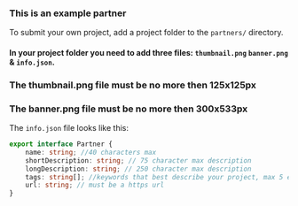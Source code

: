 ### This is an example partner

To submit your own project, add a project folder to the `partners/` directory.

#### In your project folder you need to add three files: `thumbnail.png` `banner.png` & `info.json`.

### The thumbnail.png file must be no more then 125x125px
### The banner.png file must be no more then 300x533px


The `info.json` file looks like this:

``` typescript
export interface Partner {
    name: string; //40 characters max
    shortDescription: string; // 75 character max description
    longDescription: string; // 250 character max description
    tags: string[]; //keywords that best describe your project, max 5 each one no more then 20 characters
    url: string; // must be a https url
}
```
